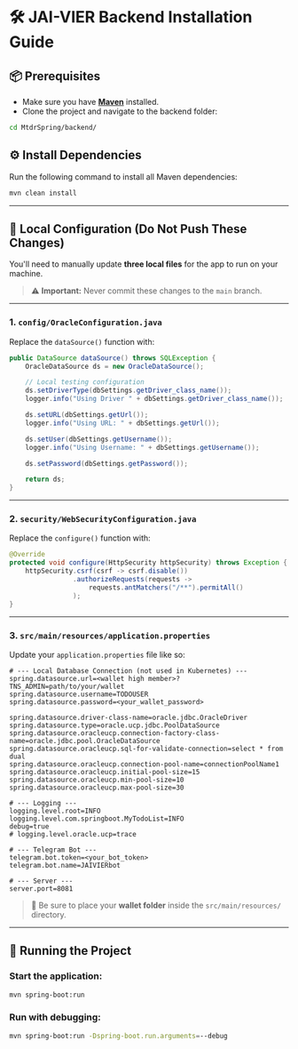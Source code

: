 # 🛠️ JAI-VIER Backend Installation Guide

## 📦 Prerequisites

-   Make sure you have [**Maven**](https://maven.apache.org/) installed.
-   Clone the project and navigate to the backend folder:

```bash
cd MtdrSpring/backend/
```

## ⚙️ Install Dependencies

Run the following command to install all Maven dependencies:

```bash
mvn clean install
```

---

## 📝 Local Configuration (Do Not Push These Changes)

You'll need to manually update **three local files** for the app to run on your machine.

> ⚠️ **Important:** Never commit these changes to the `main` branch.

---

### 1. `config/OracleConfiguration.java`

Replace the `dataSource()` function with:

```java
public DataSource dataSource() throws SQLException {
    OracleDataSource ds = new OracleDataSource();

    // Local testing configuration
    ds.setDriverType(dbSettings.getDriver_class_name());
    logger.info("Using Driver " + dbSettings.getDriver_class_name());

    ds.setURL(dbSettings.getUrl());
    logger.info("Using URL: " + dbSettings.getUrl());

    ds.setUser(dbSettings.getUsername());
    logger.info("Using Username: " + dbSettings.getUsername());

    ds.setPassword(dbSettings.getPassword());

    return ds;
}
```

---

### 2. `security/WebSecurityConfiguration.java`

Replace the `configure()` function with:

```java
@Override
protected void configure(HttpSecurity httpSecurity) throws Exception {
    httpSecurity.csrf(csrf -> csrf.disable())
                .authorizeRequests(requests ->
                    requests.antMatchers("/**").permitAll()
                );
}
```

---

### 3. `src/main/resources/application.properties`

Update your `application.properties` file like so:

```properties
# --- Local Database Connection (not used in Kubernetes) ---
spring.datasource.url=<wallet high member>?TNS_ADMIN=path/to/your/wallet
spring.datasource.username=TODOUSER
spring.datasource.password=<your_wallet_password>

spring.datasource.driver-class-name=oracle.jdbc.OracleDriver
spring.datasource.type=oracle.ucp.jdbc.PoolDataSource
spring.datasource.oracleucp.connection-factory-class-name=oracle.jdbc.pool.OracleDataSource
spring.datasource.oracleucp.sql-for-validate-connection=select * from dual
spring.datasource.oracleucp.connection-pool-name=connectionPoolName1
spring.datasource.oracleucp.initial-pool-size=15
spring.datasource.oracleucp.min-pool-size=10
spring.datasource.oracleucp.max-pool-size=30

# --- Logging ---
logging.level.root=INFO
logging.level.com.springboot.MyTodoList=INFO
debug=true
# logging.level.oracle.ucp=trace

# --- Telegram Bot ---
telegram.bot.token=<your_bot_token>
telegram.bot.name=JAIVIERbot

# --- Server ---
server.port=8081
```

> 📁 Be sure to place your **wallet folder** inside the `src/main/resources/` directory.

---

## 🚀 Running the Project

### Start the application:

```bash
mvn spring-boot:run
```

### Run with debugging:

```bash
mvn spring-boot:run -Dspring-boot.run.arguments=--debug
```
